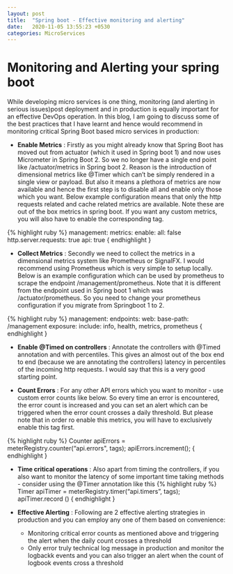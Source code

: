 ```yaml
---
layout: post
title:  "Spring boot - Effective monitoring and alerting"
date:   2020-11-05 13:55:23 +0530
categories: MicroServices
---
```


# Monitoring and Alerting your spring boot

While developing micro services is one thing, monitoring (and alerting in serious issues)post deployment and in production is equally important for an effective DevOps operation. In this blog, I am going to discuss some of the best practices that I have learnt and hence would recommend in monitoring critical Spring Boot based micro services in production:
  
  - **Enable Metrics** : Firstly as you might already know that Spring Boot has moved out from actuator (which it used in Spring boot 1) and now uses Micrometer in Spring Boot 2. So we no longer have a single end point like /actuator/metrics in Spring boot 2. Reason is the introduction of dimensional metrics like @Timer which can’t be simply rendered in a single view or payload. But also it means a plethora of metrics are now available and hence the first step is to disable all and enable only those which you want. Below example configuration means that only the http requests related and cache related metrics are available. Note these are out of the box metrics in spring boot. If you want any custom metrics, you will also have to enable the corresponding tag.

{% highlight ruby %}
management:
  metrics:
    enable:
      all: false
      http.server.requests: true
      api: true
{ endhighlight }

- **Collect Metrics** : Secondly we need to collect the metrics in a dimensional metrics system like Prometheus or SignalFX. I would recommend using Prometheus which is very simple to setup locally. Below is an example configuration which can be used by prometheus to scrape the endpoint /management/prometheus. Note that it is different from the endpoint used in Spring boot 1 which was /actuator/prometheus. So you need to change your prometheus configuration if you migrate from Springboot 1 to 2.

{% highlight ruby %}
management:
  endpoints:
    web:
      base-path: /management
      exposure:
        include: info, health, metrics, prometheus
{ endhighlight }  
  
- **Enable @Timed on controllers** : Annotate the controllers with @Timed annotation and with percentiles. This gives an almost out of the box end to end (because we are annotating the controllers) latency in percentiles of the incoming http requests. I would say that this is a very good starting point.

- **Count Errors** : For any other API errors which you want to monitor - use custom error counts like below. So every time an error is encountered, the error count is increased and you can set an alert which can be triggered when the error count crosses a daily threshold. But please note that in order ro enable this metrics, you will have to exclusively enable this tag first.      

{% highlight ruby %}
Counter apiErrors = meterRegistry.counter(“api.errors", tags);
apiErrors.increment();
{ endhighlight }  


- **Time critical operations** : Also apart from timing the controllers, if you also want to monitor the latency of some important time taking methods - consider using the @Timer annotation like this
{% highlight ruby %}
Timer apiTimer = meterRegistry.timer(“api.timers”, tags);
apiTimer.record ()
{ endhighlight }  

- **Effective Alerting** : Following are 2 effective alerting strategies in production and you can employ any one of them based on convenience:
  - Monitoring critical error counts as mentioned above and triggering the alert when the daily count crosses a threshold
  - Only error truly technical log message in production and monitor the logbackk events and you can also trigger an alert when the count of logbook events cross a threshold
